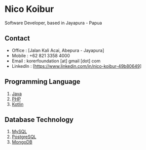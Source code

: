 # Nico Koibur #

Software Developer, based in Jayapura - Papua

## Contact
  * Office : [Jalan Kali Acai, Abepura - Jayapura] 
  * Mobile : +62 821 3358 4000
  * Email  : korerfoundation [at] gmail [dot] com
  * LinkedIn : [https://www.linkedin.com/in/nico-koibur-49b80649]

## Programming Language
  1. [Java](http://java.sun.com)
  2. [PHP](http://php.net)
  3. [Kotlin](http://kotlinlang.org)

## Database Technology
  1. [MySQL](http://www.mysql.com)
  2. [PostgreSQL](http://www.postgresql.org)
  3. [MongoDB](http://www.mongodb.com)
